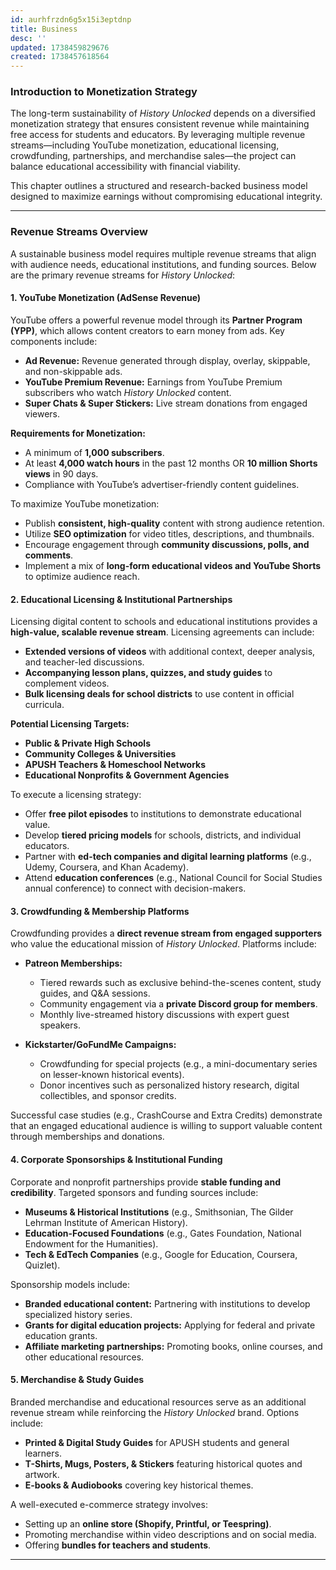 ```yaml
---
id: aurhfrzdn6g5x15i3eptdnp
title: Business
desc: ''
updated: 1738459829676
created: 1738457618564
---
```

### **Introduction to Monetization Strategy**

The long-term sustainability of *History Unlocked* depends on a diversified monetization strategy that ensures consistent revenue while maintaining free access for students and educators. By leveraging multiple revenue streams—including YouTube monetization, educational licensing, crowdfunding, partnerships, and merchandise sales—the project can balance educational accessibility with financial viability. 

This chapter outlines a structured and research-backed business model designed to maximize earnings without compromising educational integrity.

---

### **Revenue Streams Overview**

A sustainable business model requires multiple revenue streams that align with audience needs, educational institutions, and funding sources. Below are the primary revenue streams for *History Unlocked*:

#### **1. YouTube Monetization (AdSense Revenue)**

YouTube offers a powerful revenue model through its **Partner Program (YPP)**, which allows content creators to earn money from ads. Key components include:
- **Ad Revenue:** Revenue generated through display, overlay, skippable, and non-skippable ads.
- **YouTube Premium Revenue:** Earnings from YouTube Premium subscribers who watch *History Unlocked* content.
- **Super Chats & Super Stickers:** Live stream donations from engaged viewers.

**Requirements for Monetization:**
- A minimum of **1,000 subscribers**.
- At least **4,000 watch hours** in the past 12 months OR **10 million Shorts views** in 90 days.
- Compliance with YouTube’s advertiser-friendly content guidelines.

To maximize YouTube monetization:
- Publish **consistent, high-quality** content with strong audience retention.
- Utilize **SEO optimization** for video titles, descriptions, and thumbnails.
- Encourage engagement through **community discussions, polls, and comments**.
- Implement a mix of **long-form educational videos and YouTube Shorts** to optimize audience reach.

#### **2. Educational Licensing & Institutional Partnerships**

Licensing digital content to schools and educational institutions provides a **high-value, scalable revenue stream**. Licensing agreements can include:
- **Extended versions of videos** with additional context, deeper analysis, and teacher-led discussions.
- **Accompanying lesson plans, quizzes, and study guides** to complement videos.
- **Bulk licensing deals for school districts** to use content in official curricula.

**Potential Licensing Targets:**
- **Public & Private High Schools**
- **Community Colleges & Universities**
- **APUSH Teachers & Homeschool Networks**
- **Educational Nonprofits & Government Agencies**

To execute a licensing strategy:
- Offer **free pilot episodes** to institutions to demonstrate educational value.
- Develop **tiered pricing models** for schools, districts, and individual educators.
- Partner with **ed-tech companies and digital learning platforms** (e.g., Udemy, Coursera, and Khan Academy).
- Attend **education conferences** (e.g., National Council for Social Studies annual conference) to connect with decision-makers.

#### **3. Crowdfunding & Membership Platforms**

Crowdfunding provides a **direct revenue stream from engaged supporters** who value the educational mission of *History Unlocked*. Platforms include:
- **Patreon Memberships:**
  - Tiered rewards such as exclusive behind-the-scenes content, study guides, and Q&A sessions.
  - Community engagement via a **private Discord group for members**.
  - Monthly live-streamed history discussions with expert guest speakers.

- **Kickstarter/GoFundMe Campaigns:**
  - Crowdfunding for special projects (e.g., a mini-documentary series on lesser-known historical events).
  - Donor incentives such as personalized history research, digital collectibles, and sponsor credits.

Successful case studies (e.g., CrashCourse and Extra Credits) demonstrate that an engaged educational audience is willing to support valuable content through memberships and donations.

#### **4. Corporate Sponsorships & Institutional Funding**

Corporate and nonprofit partnerships provide **stable funding and credibility**. Targeted sponsors and funding sources include:
- **Museums & Historical Institutions** (e.g., Smithsonian, The Gilder Lehrman Institute of American History).
- **Education-Focused Foundations** (e.g., Gates Foundation, National Endowment for the Humanities).
- **Tech & EdTech Companies** (e.g., Google for Education, Coursera, Quizlet).

Sponsorship models include:
- **Branded educational content:** Partnering with institutions to develop specialized history series.
- **Grants for digital education projects:** Applying for federal and private education grants.
- **Affiliate marketing partnerships:** Promoting books, online courses, and other educational resources.

#### **5. Merchandise & Study Guides**

Branded merchandise and educational resources serve as an additional revenue stream while reinforcing the *History Unlocked* brand. Options include:
- **Printed & Digital Study Guides** for APUSH students and general learners.
- **T-Shirts, Mugs, Posters, & Stickers** featuring historical quotes and artwork.
- **E-books & Audiobooks** covering key historical themes.

A well-executed e-commerce strategy involves:
- Setting up an **online store (Shopify, Printful, or Teespring)**.
- Promoting merchandise within video descriptions and on social media.
- Offering **bundles for teachers and students**.

---
